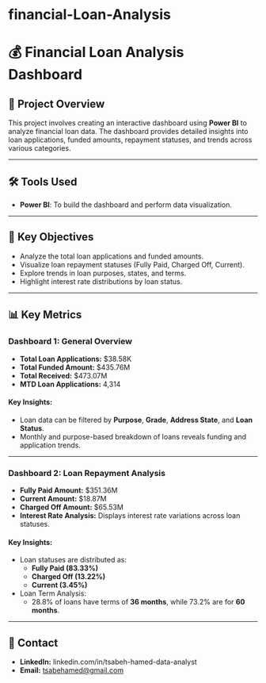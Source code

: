# financial-Loan-Analysis
# 💰 Financial Loan Analysis Dashboard

## 📄 Project Overview  
This project involves creating an interactive dashboard using **Power BI** to analyze financial loan data. The dashboard provides detailed insights into loan applications, funded amounts, repayment statuses, and trends across various categories.

---

## 🛠️ Tools Used  
- **Power BI**: To build the dashboard and perform data visualization.

---

## 🎯 Key Objectives  
- Analyze the total loan applications and funded amounts.  
- Visualize loan repayment statuses (Fully Paid, Charged Off, Current).  
- Explore trends in loan purposes, states, and terms.  
- Highlight interest rate distributions by loan status.  

---

## 📊 Key Metrics  
### Dashboard 1: General Overview  
- **Total Loan Applications:** $38.58K  
- **Total Funded Amount:** $435.76M  
- **Total Received:** $473.07M  
- **MTD Loan Applications:** 4,314  

#### Key Insights:  
- Loan data can be filtered by **Purpose**, **Grade**, **Address State**, and **Loan Status**.  
- Monthly and purpose-based breakdown of loans reveals funding and application trends.  

---

### Dashboard 2: Loan Repayment Analysis  
- **Fully Paid Amount:** $351.36M  
- **Current Amount:** $18.87M  
- **Charged Off Amount:** $65.53M  
- **Interest Rate Analysis:** Displays interest rate variations across loan statuses.  

#### Key Insights:  
- Loan statuses are distributed as:  
  - **Fully Paid (83.33%)**  
  - **Charged Off (13.22%)**  
  - **Current (3.45%)**  
- Loan Term Analysis:  
  - 28.8% of loans have terms of **36 months**, while 73.2% are for **60 months**. 

---

## 📧 Contact  
- **LinkedIn:**  linkedin.com/in/tsabeh-hamed-data-analyst
- **Email:** tsabehamed@gmail.com
